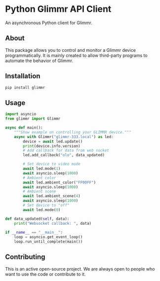 # Python Glimmr API Client

An asynchronous Python client for Glimmr.

## About

This package allows you to control and monitor a Glimmr device
programmatically. It is mainly created to allow third-party programs to automate
the behavior of Glimmr.

## Installation

```bash
pip install glimmr
```

## Usage

```python
import asyncio
from glimmr import Glimmr

async def main():
    """Show example on controlling your GLIMMR device."""
    async with Glimmr("glimmr-333.local") as led:
        device = await led.update()
        print(device.info.version)
        # Add callback for data from web socket
        led.add_callback("olo", data_updated)

        # Set device to video mode
        await led.mode(1)
        await asyncio.sleep(1000)
        # Ambient color
        await led.ambient_color("FF00FF")
        await asyncio.sleep(1000)
        # Ambient scene
        await led.ambient_scene(4)
        await asyncio.sleep(1000)
        # Set device to "off"
        await led.mode(0)

def data_updated(self, data):
    print("Websocket callback: ", data)
    
if __name__ == "__main__":
    loop = asyncio.get_event_loop()
    loop.run_until_complete(main())
```

## Contributing

This is an active open-source project. We are always open to people who want to
use the code or contribute to it.